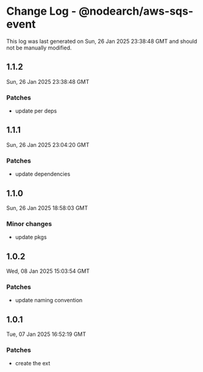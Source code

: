 # Change Log - @nodearch/aws-sqs-event

This log was last generated on Sun, 26 Jan 2025 23:38:48 GMT and should not be manually modified.

## 1.1.2
Sun, 26 Jan 2025 23:38:48 GMT

### Patches

- update per deps

## 1.1.1
Sun, 26 Jan 2025 23:04:20 GMT

### Patches

- update dependencies

## 1.1.0
Sun, 26 Jan 2025 18:58:03 GMT

### Minor changes

- update pkgs

## 1.0.2
Wed, 08 Jan 2025 15:03:54 GMT

### Patches

- update naming convention

## 1.0.1
Tue, 07 Jan 2025 16:52:19 GMT

### Patches

- create the ext


